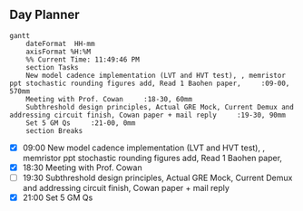 ## Day Planner
```mermaid
gantt
    dateFormat  HH-mm
    axisFormat %H:%M
    %% Current Time: 11:49:46 PM
    section Tasks
    New model cadence implementation (LVT and HVT test), , memristor ppt stochastic rounding figures add, Read 1 Baohen paper,     :09-00, 570mm
    Meeting with Prof. Cowan     :18-30, 60mm
    Subthreshold design principles, Actual GRE Mock, Current Demux and addressing circuit finish, Cowan paper + mail reply     :19-30, 90mm
    Set 5 GM Qs     :21-00, 0mm
    section Breaks

```

- [x] 09:00 New model cadence implementation (LVT and HVT test), , memristor ppt stochastic rounding figures add, Read 1 Baohen paper,
- [x] 18:30 Meeting with Prof. Cowan
- [ ] 19:30 Subthreshold design principles, Actual GRE Mock, Current Demux and addressing circuit finish, Cowan paper + mail reply
- [x] 21:00 Set 5 GM Qs